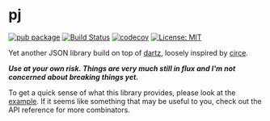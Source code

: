 
# pj

[![pub package](https://img.shields.io/pub/v/pj.svg?color=blue)](https://pub.dev/packages/pj)
<a href="https://github.com/cranst0n/pj/actions"><img src="https://github.com/cranst0n/pj/actions/workflows/main.yml/badge.svg" alt="Build Status"></a>
<a href="https://codecov.io/gh/cranst0n/pj"><img src="https://codecov.io/gh/cranst0n/pj/branch/main/graph/badge.svg" alt="codecov"></a>
<a href="https://opensource.org/licenses/MIT"><img src="https://img.shields.io/badge/license-MIT-green.svg" alt="License: MIT"></a>

Yet another JSON library build on top of [dartz](https://pub.dev/packages/dartz), loosely inspired by [circe](https://circe.github.io/circe/).

***Use at your own risk. Things are very much still in flux and I'm not concerned about breaking things yet.***

To get a quick sense of what this library provides, please look at the [example](https://github.com/cranst0n/pj/blob/main/example/main.dart). If it seems like something that may be useful to you, check out
the API reference for more combinators. 
